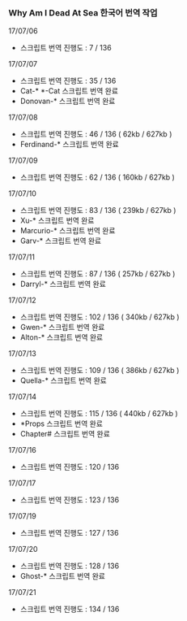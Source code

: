 ### Why Am I Dead At Sea 한국어 번역 작업

17/07/06

- 스크립트 번역 진행도 : 7 / 136

17/07/07

- 스크립트 번역 진행도 : 35 / 136
- Cat-* *-Cat 스크립트 번역 완료
- Donovan-* 스크립트 번역 완료

17/07/08

- 스크립트 번역 진행도 : 46 / 136 ( 62kb / 627kb )
- Ferdinand-* 스크립트 번역 완료

17/07/09

- 스크립트 번역 진행도 : 62 / 136 ( 160kb / 627kb )

17/07/10

- 스크립트 번역 진행도 : 83 / 136 ( 239kb / 627kb )
- Xu-* 스크립트 번역 완료
- Marcurio-* 스크립트 번역 완료
- Garv-* 스크립트 번역 완료

17/07/11

- 스크립트 번역 진행도 : 87 / 136 ( 257kb / 627kb )
- Darryl-* 스크립트 번역 완료

17/07/12

- 스크립트 번역 진행도 : 102 / 136 ( 340kb / 627kb )
- Gwen-* 스크립트 번역 완료
- Alton-* 스크립트 번역 완료

17/07/13

- 스크립트 번역 진행도 : 109 / 136 ( 386kb / 627kb )
- Quella-* 스크립트 번역 완료

17/07/14

- 스크립트 번역 진행도 : 115 / 136 ( 440kb / 627kb )
- *Props 스크립트 번역 완료
- Chapter# 스크립트 번역 완료

17/07/16

- 스크립트 번역 진행도 : 120 / 136

17/07/17

- 스크립트 번역 진행도 : 123 / 136

17/07/19

- 스크립트 번역 진행도 : 127 / 136

17/07/20

- 스크립트 번역 진행도 : 128 / 136
- Ghost-* 스크립트 번역 완료

17/07/21

- 스크립트 번역 진행도 : 134 / 136
